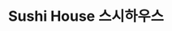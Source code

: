 ---
layout: place
title: "Sushi House 스시하우스"
permalink: /new-jersey/fort-lee/sushi-house.html
stateAbbr: NJ
stateName: New Jersey
cityName: Fort Lee
seo:
  name: "Sushi House 스시하우스"
  type: Restaurant
  links: null
description: "Sushi House 스시하우스 serves delicious sushi in Fort Lee, New Jersey. Try fresh Japanese dishes for a great dining experience. "
place_id: ChIJpQpcuuj2wokRyg15qL_5raU
photos:
  - name: >-
      places/ChIJpQpcuuj2wokRyg15qL_5raU/photos/AeeoHcIR1k5kMj9gCO5-5V_ZRLaVah-Chly_W72DiOBaVnrPRgrGuYe0Lnc72yoikFIvY2Oq34sP0XZO6mOCu-INpPoBlhD2PgLsgdqndEcZEnx5jdQI4M3LUbmfvP6_IjXpWCHlNFCjuIqd6TnWmVBLZCXp9w1JWZmdLl8nLFChV59LiXJzNjvOwDl7BdEOeH454ICBsOH0o9sPRbxZXFeCvJaDSDAXHDdtHcyte_ixPjy_yO5hAXQM1dA3Z5Efu2De_ReFsFB7mRnBfRKqD__KTaQw8YUDnn2Ls676K8KKVkUvZQ
    widthPx: 3024
    heightPx: 4032
    authorAttributions:
      - displayName: >-
          Sushi House (JAPANESE FOOD TAKE OUT, SASHIMI, SUSHI, ROLLS, PARTY
          PLATTER)
        uri: https://maps.google.com/maps/contrib/101728265758061928750
        photoUri: >-
          https://lh3.googleusercontent.com/a/ACg8ocIkkGR9-9H5_5fzp6v3QrKl8optIy5Fzt3tncNVb9EVB2WBGg=s100-p-k-no-mo
    flagContentUri: >-
      https://www.google.com/local/imagery/report/?cb_client=maps_api_places.places_api&image_key=!1e10!2sAF1QipNjaYgn86Y5UINw4rMWPW2S-JMXYxa_1XwfjqW8&hl=en-US
    googleMapsUri: >-
      https://www.google.com/maps/place//data=!3m4!1e2!3m2!1sAF1QipNjaYgn86Y5UINw4rMWPW2S-JMXYxa_1XwfjqW8!2e10!4m2!3m1!1s0x89c2f6e8ba5c0aa5:0xa5adf9bfa8790dca
  - name: >-
      places/ChIJpQpcuuj2wokRyg15qL_5raU/photos/AeeoHcIacT06AkRKj2xemTDSm_WLVKRvJGZrlEluDPKsaqAhDcXQeUL2-WZN7-_5rwEr5DJ8F9t3ZL2ywrATy-o-7NdgM7rTm0vOFJWBg5eGOw4kwrAHeCW4B-sWofDynedBXKaDdwaXs4EqpuLWrMWNKnVqNSLyjSnL5d3IEbNuwcd0teL3s2BrLXK0gAA4p9q7h_KO-t82gMRW84fzJWAmj_jppNuvgzPoDGxN0WriSIa_P-HMKFIRDhA0w9uW3ADykKbZWw9kpTT74Z2DzbpZl5E0tr3B16Sv8QZkBWf4du3qYA
    widthPx: 960
    heightPx: 540
    authorAttributions:
      - displayName: Sushi House
        uri: https://maps.google.com/maps/contrib/102517447870209078652
        photoUri: >-
          https://lh3.googleusercontent.com/a/ACg8ocK0mkCikEM323lGkw6a6pMbMNB-vZGJ_7SB4n7324SkP5lR7w=s100-p-k-no-mo
    flagContentUri: >-
      https://www.google.com/local/imagery/report/?cb_client=maps_api_places.places_api&image_key=!1e10!2sAF1QipN0brDwdFlPb26wvTfimsmcNMYh3Na0zgRgYwLs&hl=en-US
    googleMapsUri: >-
      https://www.google.com/maps/place//data=!3m4!1e2!3m2!1sAF1QipN0brDwdFlPb26wvTfimsmcNMYh3Na0zgRgYwLs!2e10!4m2!3m1!1s0x89c2f6e8ba5c0aa5:0xa5adf9bfa8790dca
  - name: >-
      places/ChIJpQpcuuj2wokRyg15qL_5raU/photos/AeeoHcKv1ql2zqyxs_sqPT323vuPHsgGSZldhVfeB5hq886OKzbCrX9vPAk3k4sfTu8vzt37xjORcaF4KU5NGstO69qOyDh60KmDyWbVvi3E2J4mr9rCrclU6EuaB77s8Tmb-xdjpQ7ySFi8kCi2Ns1a7c83AmZTwLqQU7YxLsn9hiIrq5HgfMcGN3PA4JVFc2uBJZ_1yQiRV-j3csSWqbVYLgYpqnYHzwOFQWvhjh6WW37esWVPJBDO74pez8CFyVRpvaEqc0o5hSs7EIwGZbRXEWGV6gexGXAeMu-wNwXLKn4TRw
    widthPx: 1210
    heightPx: 907
    authorAttributions:
      - displayName: >-
          Sushi House (JAPANESE FOOD TAKE OUT, SASHIMI, SUSHI, ROLLS, PARTY
          PLATTER)
        uri: https://maps.google.com/maps/contrib/101728265758061928750
        photoUri: >-
          https://lh3.googleusercontent.com/a/ACg8ocIkkGR9-9H5_5fzp6v3QrKl8optIy5Fzt3tncNVb9EVB2WBGg=s100-p-k-no-mo
    flagContentUri: >-
      https://www.google.com/local/imagery/report/?cb_client=maps_api_places.places_api&image_key=!1e10!2sAF1QipMyZQwlCqpz5TXYO_wgr4NLQOb5UIbfFalO_Bf9&hl=en-US
    googleMapsUri: >-
      https://www.google.com/maps/place//data=!3m4!1e2!3m2!1sAF1QipMyZQwlCqpz5TXYO_wgr4NLQOb5UIbfFalO_Bf9!2e10!4m2!3m1!1s0x89c2f6e8ba5c0aa5:0xa5adf9bfa8790dca
  - name: >-
      places/ChIJpQpcuuj2wokRyg15qL_5raU/photos/AeeoHcIvN8JdVa6LBnUqJFCN9AztvK5S3Dbd26Ajq9ayKd44uHcqj0eAO4y-dzQ5_3SOINUw_NHn5_QnGKoVz29TvMSE08J5wCLte8IL9x7pt9GMOZFz_OgHsuNcbYiIzEON1sItsp6L4voL7syVSdJcUEPZF1AojokpF8yv4WnkxQIxJEYqeWwIU0uzFZu6io8-geqXMGjvnt3KIMhIoX8yo-pq86svsbcES_8uw5BZUSXV3Q1_arQkTex-nAnliGh7jYWwNSitVhp8BEsK6dquNlDH9RpFBwl-YcJSytkNGS7LNQ
    widthPx: 1215
    heightPx: 1210
    authorAttributions:
      - displayName: >-
          Sushi House (JAPANESE FOOD TAKE OUT, SASHIMI, SUSHI, ROLLS, PARTY
          PLATTER)
        uri: https://maps.google.com/maps/contrib/101728265758061928750
        photoUri: >-
          https://lh3.googleusercontent.com/a/ACg8ocIkkGR9-9H5_5fzp6v3QrKl8optIy5Fzt3tncNVb9EVB2WBGg=s100-p-k-no-mo
    flagContentUri: >-
      https://www.google.com/local/imagery/report/?cb_client=maps_api_places.places_api&image_key=!1e10!2sAF1QipNRJWVPA2HCqtwAglhbZtbmwWkiPyXgn7dvCl5k&hl=en-US
    googleMapsUri: >-
      https://www.google.com/maps/place//data=!3m4!1e2!3m2!1sAF1QipNRJWVPA2HCqtwAglhbZtbmwWkiPyXgn7dvCl5k!2e10!4m2!3m1!1s0x89c2f6e8ba5c0aa5:0xa5adf9bfa8790dca
  - name: >-
      places/ChIJpQpcuuj2wokRyg15qL_5raU/photos/AeeoHcLKpcTFsdIjxPeYbOk1OP2JOg503DlkylnCxUsBcPRoOjqSAVJmbPhpZsqQsB8QHQDza-gDHtG_32mSjUEyg9as0gVyuARgFfGmf1Wh0r1VwzKc3LafTyqmo7GdWTIrEbk6Qu-KVeVvLRLKTGfZCKjF5lVBerpZPmm62Dzob9sJhOJoHGzMicIdC9EO2Jsx-dDORwa4zI0Q_iYWBcj3jDRX91DGBC6dQKGP4o2_Y-kdbEppXGQjT55UNm2npup7zPrzkIOydGnqVR5-bIwSnnqpTmtbgcO7HrqDusRem5bWnQ
    widthPx: 1081
    heightPx: 634
    authorAttributions:
      - displayName: >-
          Sushi House (JAPANESE FOOD TAKE OUT, SASHIMI, SUSHI, ROLLS, PARTY
          PLATTER)
        uri: https://maps.google.com/maps/contrib/101728265758061928750
        photoUri: >-
          https://lh3.googleusercontent.com/a/ACg8ocIkkGR9-9H5_5fzp6v3QrKl8optIy5Fzt3tncNVb9EVB2WBGg=s100-p-k-no-mo
    flagContentUri: >-
      https://www.google.com/local/imagery/report/?cb_client=maps_api_places.places_api&image_key=!1e10!2sAF1QipMrsS2mghxH8csF9Af7vtzilh7OZNgzmPxJOcEl&hl=en-US
    googleMapsUri: >-
      https://www.google.com/maps/place//data=!3m4!1e2!3m2!1sAF1QipMrsS2mghxH8csF9Af7vtzilh7OZNgzmPxJOcEl!2e10!4m2!3m1!1s0x89c2f6e8ba5c0aa5:0xa5adf9bfa8790dca
  - name: >-
      places/ChIJpQpcuuj2wokRyg15qL_5raU/photos/AeeoHcJmQ3nCgofcpGae4vR_tzqKvXh7qyAPkgrssglo5XNNNSVXuWBWZTbtmn0bL-mqD-WClCqL786pTrfyxIRU2Kk8Wuha8yFxz_go2DVH8Vj5DZRbIHigUZcDxLGS4E1Loa73OYFz3YBFE4nWQmGjVPY1d04hTfj9e0bBbC8q-RqhR6dpbctmnfD9d6pxEfKG8MDc0m6m7L-aeb2JBKQ2L6C-rzYpPBdffHX9o7pnd35PrnA-Soo9sA8pux4JF3EIkyLHF2OdhXky8CpG6JXHSBWRog8bPNTKH9J_zmCl1xXREg
    widthPx: 903
    heightPx: 642
    authorAttributions:
      - displayName: >-
          Sushi House (JAPANESE FOOD TAKE OUT, SASHIMI, SUSHI, ROLLS, PARTY
          PLATTER)
        uri: https://maps.google.com/maps/contrib/101728265758061928750
        photoUri: >-
          https://lh3.googleusercontent.com/a/ACg8ocIkkGR9-9H5_5fzp6v3QrKl8optIy5Fzt3tncNVb9EVB2WBGg=s100-p-k-no-mo
    flagContentUri: >-
      https://www.google.com/local/imagery/report/?cb_client=maps_api_places.places_api&image_key=!1e10!2sAF1QipPsqu_HWo0iTcHoJ3Nw7NMEW5phCu2FqYZwCtqv&hl=en-US
    googleMapsUri: >-
      https://www.google.com/maps/place//data=!3m4!1e2!3m2!1sAF1QipPsqu_HWo0iTcHoJ3Nw7NMEW5phCu2FqYZwCtqv!2e10!4m2!3m1!1s0x89c2f6e8ba5c0aa5:0xa5adf9bfa8790dca
  - name: >-
      places/ChIJpQpcuuj2wokRyg15qL_5raU/photos/AeeoHcIdWJbyz3ihsKX2hLfsvyo3tlBkCrQryJzgWNbys_1anqCyuxHlVGQ-_IeF81-caSIlRxD0RujbMEikyaWfzzrng6BT8ycL6IUFOECMcONQq3G-lTTP_VW7lH0zfDoriIoddqKaiPexoLI7iouN-8Mv22J7xRUCy6xZpGbyArtINQEiKZ_Al-IM2qeXBTOYqhWDagYb5zz1CfUKWxbFq1lLgEhS408rVQQQyp8LEMsjUTH_EfJa7k4OTbnhNzRh1bv8hPoIEkYJ5ml7O8gbylCx1wzpR8CMdJXsJKXICT-6kQ
    widthPx: 1110
    heightPx: 624
    authorAttributions:
      - displayName: >-
          Sushi House (JAPANESE FOOD TAKE OUT, SASHIMI, SUSHI, ROLLS, PARTY
          PLATTER)
        uri: https://maps.google.com/maps/contrib/101728265758061928750
        photoUri: >-
          https://lh3.googleusercontent.com/a/ACg8ocIkkGR9-9H5_5fzp6v3QrKl8optIy5Fzt3tncNVb9EVB2WBGg=s100-p-k-no-mo
    flagContentUri: >-
      https://www.google.com/local/imagery/report/?cb_client=maps_api_places.places_api&image_key=!1e10!2sAF1QipNHtd7WloDaRlajMzxN78FLb9SVx0myAmYTuiPL&hl=en-US
    googleMapsUri: >-
      https://www.google.com/maps/place//data=!3m4!1e2!3m2!1sAF1QipNHtd7WloDaRlajMzxN78FLb9SVx0myAmYTuiPL!2e10!4m2!3m1!1s0x89c2f6e8ba5c0aa5:0xa5adf9bfa8790dca
  - name: >-
      places/ChIJpQpcuuj2wokRyg15qL_5raU/photos/AeeoHcIdD5W7hbTE3hab6wu9ye8VgbHmuE2kaUocG1U2o_WQhbtOf0SYbz3Oj7TEwpqtpWCUDV5dAoFuj3tCJo6uxAvQA884Caa9f-0INtt6L5qzPZkNAjB7guMyOYd57nKyj3UPqjqCPqaQGP6qxoQDqXoaMPEDsJuN0MNHySg1BPRV08vjFXjpcdEE1blWp4pXj0RCG1cox0Arh5E1dMr08bfZ14UWQkw4py5-DrM_R7gEHgWaKLodTsydpPsJo_yPveIuIv59hYqauJhJtCyaQmVdb44nGZKQIrLzZ6kQ63Blhw
    widthPx: 1180
    heightPx: 906
    authorAttributions:
      - displayName: >-
          Sushi House (JAPANESE FOOD TAKE OUT, SASHIMI, SUSHI, ROLLS, PARTY
          PLATTER)
        uri: https://maps.google.com/maps/contrib/101728265758061928750
        photoUri: >-
          https://lh3.googleusercontent.com/a/ACg8ocIkkGR9-9H5_5fzp6v3QrKl8optIy5Fzt3tncNVb9EVB2WBGg=s100-p-k-no-mo
    flagContentUri: >-
      https://www.google.com/local/imagery/report/?cb_client=maps_api_places.places_api&image_key=!1e10!2sAF1QipNA2SS27uwmCj9s5E_B26aQm7sBK8Oe6Jw_L9HN&hl=en-US
    googleMapsUri: >-
      https://www.google.com/maps/place//data=!3m4!1e2!3m2!1sAF1QipNA2SS27uwmCj9s5E_B26aQm7sBK8Oe6Jw_L9HN!2e10!4m2!3m1!1s0x89c2f6e8ba5c0aa5:0xa5adf9bfa8790dca
  - name: >-
      places/ChIJpQpcuuj2wokRyg15qL_5raU/photos/AeeoHcLlS3_SpNsBa1g7vGjV74YdO-aO5ZZh_5Pr1zmNKNf25UK2ypEo7-4XVUJkTMoeZhzMShrRlEsOOY81VVCmfC0gRvdfeU8arGL363CY69cpdQGTHcMUt06jwXX7kJJRzVsN0yuM8dYIXxdy5t-D3TQ5S_BRy8fLrgw63dSmcXphCDePo8KjQG5HZtVemriViG-NJcj48RyBkAFC8jr_0nbdcamgOaQl460HVZ54QrWfRBQdId5l7OjXrjDKKZnknU-bv3o5t0ccm_q0CJ9rZjZBoiHLFeZX0C2GiWqEL6EZKg
    widthPx: 1430
    heightPx: 911
    authorAttributions:
      - displayName: >-
          Sushi House (JAPANESE FOOD TAKE OUT, SASHIMI, SUSHI, ROLLS, PARTY
          PLATTER)
        uri: https://maps.google.com/maps/contrib/101728265758061928750
        photoUri: >-
          https://lh3.googleusercontent.com/a/ACg8ocIkkGR9-9H5_5fzp6v3QrKl8optIy5Fzt3tncNVb9EVB2WBGg=s100-p-k-no-mo
    flagContentUri: >-
      https://www.google.com/local/imagery/report/?cb_client=maps_api_places.places_api&image_key=!1e10!2sAF1QipNlnCqUlgTdv33PwphtLte_rSoWODORB3bEz4XO&hl=en-US
    googleMapsUri: >-
      https://www.google.com/maps/place//data=!3m4!1e2!3m2!1sAF1QipNlnCqUlgTdv33PwphtLte_rSoWODORB3bEz4XO!2e10!4m2!3m1!1s0x89c2f6e8ba5c0aa5:0xa5adf9bfa8790dca
  - name: >-
      places/ChIJpQpcuuj2wokRyg15qL_5raU/photos/AeeoHcKIwIzGt6oUvk8pNfiSIAKeI8lIgPFp1zBIVDFvEMnfUQjJBgaff_cWPr6xsgQwwJiSNbA_RJO6XxBPl9a4nKHd1AGqKhtwL8cmhu30jkfJihhYSaiECY59BcXvarr-AdYP-Ayq0uFzGlQJY7zSDfiV3luhbTKMcOV9JxAXJijGF07PqmZ8m3tdzUkIB4jCDEUgAW4ZNMyM1EkqZmGBwaVBE_K0Ol6KliC2uGUxry8cH_Q28VtyLDypHSO-yzMxOhspn3jZjK3nQb79M-avN472T2XQzthMXMjY4PoITmrTtg
    widthPx: 1330
    heightPx: 1070
    authorAttributions:
      - displayName: >-
          Sushi House (JAPANESE FOOD TAKE OUT, SASHIMI, SUSHI, ROLLS, PARTY
          PLATTER)
        uri: https://maps.google.com/maps/contrib/101728265758061928750
        photoUri: >-
          https://lh3.googleusercontent.com/a/ACg8ocIkkGR9-9H5_5fzp6v3QrKl8optIy5Fzt3tncNVb9EVB2WBGg=s100-p-k-no-mo
    flagContentUri: >-
      https://www.google.com/local/imagery/report/?cb_client=maps_api_places.places_api&image_key=!1e10!2sAF1QipMvvUKbXOh_Z3URPSoGd0ztAuvDnL2Du2Hs3eMk&hl=en-US
    googleMapsUri: >-
      https://www.google.com/maps/place//data=!3m4!1e2!3m2!1sAF1QipMvvUKbXOh_Z3URPSoGd0ztAuvDnL2Du2Hs3eMk!2e10!4m2!3m1!1s0x89c2f6e8ba5c0aa5:0xa5adf9bfa8790dca
address: 1562 Lemoine Ave, Fort Lee, NJ 07024, USA
street: 1562 Lemoine Ave
city: Fort Lee
state: NJ
zip: '07024'
country: USA
neighborhood: null
latitude: '40.847864'
longitude: '-73.970573'
accessibility_options:
  wheelchairAccessibleRestroom: false
business_status: OPERATIONAL
name: Sushi House 스시하우스
google_maps_links:
  directionsUri: >-
    https://www.google.com/maps/dir//''/data=!4m7!4m6!1m1!4e2!1m2!1m1!1s0x89c2f6e8ba5c0aa5:0xa5adf9bfa8790dca!3e0
  placeUri: https://maps.google.com/?cid=11938472788789628362
  writeAReviewUri: >-
    https://www.google.com/maps/place//data=!4m3!3m2!1s0x89c2f6e8ba5c0aa5:0xa5adf9bfa8790dca!12e1
  reviewsUri: >-
    https://www.google.com/maps/place//data=!4m4!3m3!1s0x89c2f6e8ba5c0aa5:0xa5adf9bfa8790dca!9m1!1b1
  photosUri: >-
    https://www.google.com/maps/place//data=!4m3!3m2!1s0x89c2f6e8ba5c0aa5:0xa5adf9bfa8790dca!10e5
primary_type: Sushi Restaurant
opening_hours:
  regular: null
  current: null
secondary_opening_hours:
  regular:
    weekdayDescriptions: null
    type: null
  current:
    weekdayDescriptions: null
    type: null
phone: null
price_level: null
price_range: null
rating: null
rating_count: 0
website: null
reviews: null
parking_options: null
payment_options: null
allow_dogs: null
curbside_pickup: null
delivery: null
dine_in: null
good_for_children: null
good_for_groups: null
good_for_sports: null
live_music: null
menu_for_children: null
outdoor_seating: null
reservable: null
restroom: null
serves_beer: null
serves_breakfast: null
serves_brunch: null
serves_cocktails: null
serves_coffee: null
serves_dinner: null
serves_dessert: null
serves_lunch: null
serves_vegetarian_food: null
serves_wine: null
takeout: null
update_category: essentials
summary: null

---